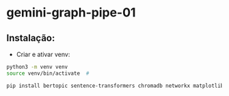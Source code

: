 # gemini-graph-pipe-01

## Instalação:
- Criar e ativar venv:
```bash
python3 -m venv venv
source venv/bin/activate  #
```

```bash
pip install bertopic sentence-transformers chromadb networkx matplotlib scikit-learn
```